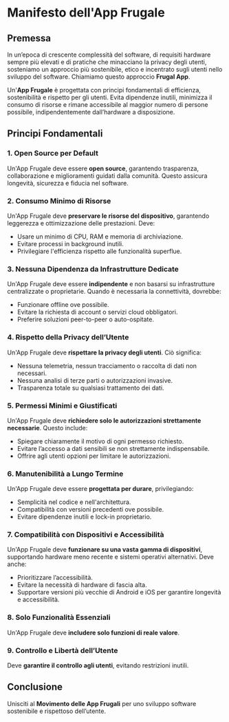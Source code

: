 # Manifesto dell'App Frugale

## Premessa

In un’epoca di crescente complessità del software, di requisiti hardware sempre più elevati e di pratiche che minacciano la privacy degli utenti, sosteniamo un approccio più sostenibile, etico e incentrato sugli utenti nello sviluppo del software. Chiamiamo questo approccio **Frugal App**.

Un'**App Frugale** è progettata con principi fondamentali di efficienza, sostenibilità e rispetto per gli utenti. Evita dipendenze inutili, minimizza il consumo di risorse e rimane accessibile al maggior numero di persone possibile, indipendentemente dall’hardware a disposizione.

## Principi Fondamentali

### 1. Open Source per Default
Un'App Frugale deve essere **open source**, garantendo trasparenza, collaborazione e miglioramenti guidati dalla comunità. Questo assicura longevità, sicurezza e fiducia nel software.

### 2. Consumo Minimo di Risorse
Un'App Frugale deve **preservare le risorse del dispositivo**, garantendo leggerezza e ottimizzazione delle prestazioni. Deve:
- Usare un minimo di CPU, RAM e memoria di archiviazione.
- Evitare processi in background inutili.
- Privilegiare l'efficienza rispetto alle funzionalità superflue.

### 3. Nessuna Dipendenza da Infrastrutture Dedicate
Un'App Frugale deve essere **indipendente** e non basarsi su infrastrutture centralizzate o proprietarie. Quando è necessaria la connettività, dovrebbe:
- Funzionare offline ove possibile.
- Evitare la richiesta di account o servizi cloud obbligatori.
- Preferire soluzioni peer-to-peer o auto-ospitate.

### 4. Rispetto della Privacy dell’Utente
Un'App Frugale deve **rispettare la privacy degli utenti**. Ciò significa:
- Nessuna telemetria, nessun tracciamento o raccolta di dati non necessari.
- Nessuna analisi di terze parti o autorizzazioni invasive.
- Trasparenza totale su qualsiasi trattamento dei dati.

### 5. Permessi Minimi e Giustificati
Un'App Frugale deve **richiedere solo le autorizzazioni strettamente necessarie**. Questo include:
- Spiegare chiaramente il motivo di ogni permesso richiesto.
- Evitare l’accesso a dati sensibili se non strettamente indispensabile.
- Offrire agli utenti opzioni per limitare le autorizzazioni.

### 6. Manutenibilità a Lungo Termine
Un'App Frugale deve essere **progettata per durare**, privilegiando:
- Semplicità nel codice e nell'architettura.
- Compatibilità con versioni precedenti ove possibile.
- Evitare dipendenze inutili e lock-in proprietario.

### 7. Compatibilità con Dispositivi e Accessibilità
Un'App Frugale deve **funzionare su una vasta gamma di dispositivi**, supportando hardware meno recente e sistemi operativi alternativi. Deve anche:
- Prioritizzare l’accessibilità.
- Evitare la necessità di hardware di fascia alta.
- Supportare versioni più vecchie di Android e iOS per garantire longevità e accessibilità.

### 8. Solo Funzionalità Essenziali
Un'App Frugale deve **includere solo funzioni di reale valore**.

### 9. Controllo e Libertà dell’Utente
Deve **garantire il controllo agli utenti**, evitando restrizioni inutili.

## Conclusione
Unisciti al **Movimento delle App Frugali** per uno sviluppo software sostenibile e rispettoso dell’utente.
